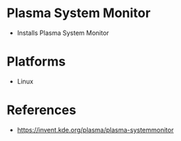 # Plasma System Monitor

- Installs Plasma System Monitor

# Platforms

- Linux

# References

- https://invent.kde.org/plasma/plasma-systemmonitor
